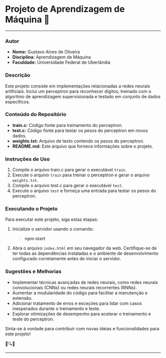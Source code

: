 # Projeto de Aprendizagem de Máquina 🧠
---
### Autor
- **Nome:** Gustavo Alves de Oliveira
- **Disciplina:** Aprendizagem de Máquina
- **Faculdade:** Universidade Federal de Uberlândia

### Descrição
Este projeto consiste em implementações relacionadas a redes neurais artificiais. Inclui um perceptron para reconhecer dígitos, treinado com o algoritmo de aprendizagem supervisionada e testado em conjunto de dados específicos.

### Conteúdo do Repositório
- **train.c:** Código fonte para treinamento do perceptron.
- **test.c:** Código fonte para testar os pesos do perceptron em novos dados.
- **weights.txt:** Arquivo de texto contendo os pesos do perceptron.
- **README.md:** Este arquivo que fornece informações sobre o projeto.

### Instruções de Uso
1. Compile o arquivo train.c para gerar o executável `train`.
2. Execute o arquivo `train` para treinar o perceptron e gerar o arquivo `weights.txt`.
3. Compile o arquivo test.c para gerar o executável `test`.
4. Execute o arquivo `test` e forneça uma entrada para testar os pesos do perceptron.

### Executando o Projeto

Para executar este projeto, siga estas etapas:

1. Inicialize o servidor usando o comando:
   > **npm start**

2. Abra o arquivo `index.html` em seu navegador da web.
Certifique-se de ter todas as dependências instaladas e o ambiente de desenvolvimento configurado corretamente antes de iniciar o servidor.

 
### Sugestões e Melhorias
- Implementar técnicas avançadas de redes neurais, como redes neurais convolucionais (CNNs) ou redes neurais recorrentes (RNNs).
- Aumentar a modularidade do código para facilitar a manutenção e extensão.
- Adicionar tratamento de erros e exceções para lidar com casos inesperados durante o treinamento e teste.
- Explorar otimizações de desempenho para acelerar o treinamento e teste do perceptron.

Sinta-se à vontade para contribuir com novas ideias e funcionalidades para este projeto!

🚀🔍💡

---